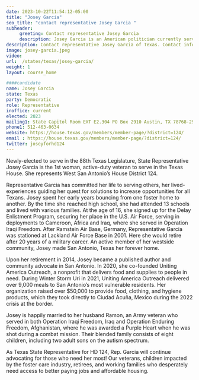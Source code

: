 ```yaml
---
date: 2023-10-22T11:54:12-05:00
title: "Josey Garcia"
seo_title: "contact representative Josey Garcia "
subheader:
     greeting: Contact representative Josey Garcia
     description: Josey Garcia is an American politician currently serving in the Texas House of Representatives, representing Texas's 124th House of Representatives district as of 2023. A proud member of the Democratic Party, she holds the distinction of being the first active-duty women veteran to serve in the Texas House of Representatives.
description: Contact representative Josey Garcia of Texas. Contact information for Josey Garcia includes email address, phone number, and mailing address.
image: josey-garcia.jpeg
video:
url:  /states/texas/josey-garcia/
weight: 1
layout: course_home

####candidate
name: Josey Garcia
state: Texas
party: Democratic
role: Representative
inoffice: current
elected: 2023
mailing1: State Capitol Room EXT E2.304 PO Box 2910 Austin, TX 78768-2910
phone1: 512-463-0634
website: https://house.texas.gov/members/member-page/?district=124/
email : https://house.texas.gov/members/member-page/?district=124/
twitter: joseyforhd124
---
```


Newly-elected to serve in the 88th Texas Legislature, State Representative Josey Garcia is the 1st woman, active-duty veteran to serve in the Texas House. She represents West San Antonio’s House District 124.

Representative Garcia has committed her life to serving others, her lived-experiences guiding her quest for solutions to increase opportunities for all Texans. Josey spent her early years bouncing from one foster home to another. By the time she reached high school, she had attended 13 schools and lived with various families. At the age of 16, she signed up for the Delay Enlistment Program, securing her place in the U.S. Air Force, serving in deployments to Cameroon, Africa and Iraq, where she served in Operation Iraqi Freedom. After Ramstein Air Base, Germany, Representative Garcia was stationed at Lackland Air Force Base in 2001. Here she would retire after 20 years of a military career. An active member of her westside community, Josey made San Antonio, Texas her forever home.

Upon her retirement in 2014, Josey became a published author and community advocate in San Antonio. In 2020, she co-founded Uniting America Outreach, a nonprofit that delivers food and supplies to people in need. During Winter Storm Uri in 2021, Uniting America Outreach delivered over 9,000 meals to San Antonio’s most vulnerable residents. Her organization raised over $50,000 to provide food, clothing, and hygiene products, which they took directly to Ciudad Acuña, Mexico during the 2022 crisis at the border.

Josey is happily married to her husband Ramon, an Army veteran who served in both Operation Iraqi Freedom, Iraq and Operation Enduring Freedom, Afghanistan, where he was awarded a Purple Heart when he was shot during a combat mission. Their blended family consists of eight children, including two adult sons on the autism spectrum.

As Texas State Representative for HD 124, Rep. Garcia will continue advocating for those who need her most! Our veterans, children impacted by the foster care industry, retirees, and working families who desperately need access to better paying jobs and affordable housing.
